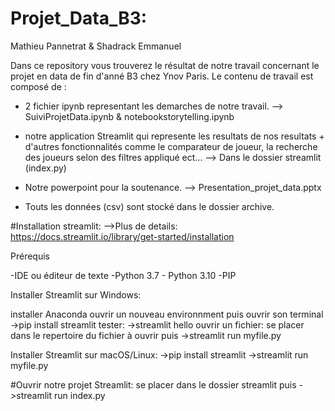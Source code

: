 # Projet_Data_B3:
Mathieu Pannetrat & Shadrack Emmanuel 

Dans ce repository vous trouverez le résultat de notre travail concernant le projet en data de fin d'anné B3 chez Ynov Paris.
Le contenu de travail est composé de :
- 2 fichier ipynb representant les demarches de notre travail.
  --> SuiviProjetData.ipynb & notebookstorytelling.ipynb
  
- notre application Streamlit qui represente les resultats de nos resultats + d'autres fonctionnalités comme le comparateur de joueur, 
  la recherche des joueurs selon des filtres appliqué ect...
  --> Dans le dossier streamlit (index.py)
 
- Notre powerpoint pour la soutenance.
  --> Presentation_projet_data.pptx

- Touts les données (csv) sont stocké dans le dossier archive.
 
#Installation streamlit:
-->Plus de details: https://docs.streamlit.io/library/get-started/installation

Prérequis

-IDE ou éditeur de texte
-Python 3.7 - Python 3.10
-PIP

Installer Streamlit sur Windows:

installer Anaconda
ouvrir un nouveau environnment puis ouvrir son terminal 
->pip install streamlit
tester:
->streamlit hello
ouvrir un fichier:
se placer dans le repertoire du fichier à ouvrir puis 
->streamlit run myfile.py

Installer Streamlit sur macOS/Linux:
->pip install streamlit
->streamlit run myfile.py

#Ouvrir notre projet Streamlit:
se placer dans le dossier streamlit 
puis
->streamlit run index.py
